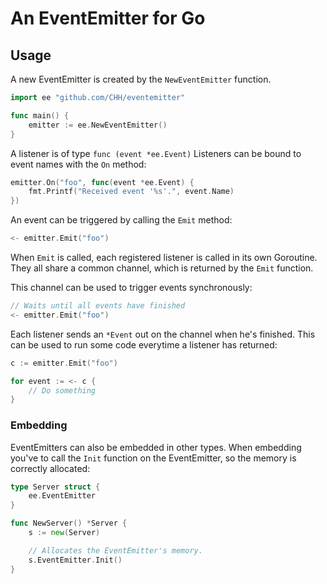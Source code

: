 # An EventEmitter for Go

## Usage

A new EventEmitter is created by the `NewEventEmitter` function.

```go
import ee "github.com/CHH/eventemitter"

func main() {
    emitter := ee.NewEventEmitter()
}
```

A listener is of type `func (event *ee.Event)`
Listeners can be bound to event names with the `On` method:

```go
emitter.On("foo", func(event *ee.Event) {
    fmt.Printf("Received event '%s'.", event.Name)
})
```

An event can be triggered by calling the `Emit` method:

```go
<- emitter.Emit("foo")
```

When `Emit` is called, each registered listener is called in
its own Goroutine. They all share a common channel, which is
returned by the `Emit` function.

This channel can be used to trigger events synchronously:

```go
// Waits until all events have finished
<- emitter.Emit("foo")
```

Each listener sends an `*Event` out on the channel when he's finished.
This can be used to run some code everytime a listener has returned:

```go
c := emitter.Emit("foo")

for event := <- c {
    // Do something
}
```

### Embedding

EventEmitters can also be embedded in other types. When embedding you've
to call the `Init` function on the EventEmitter, so the memory is
correctly allocated:

```go
type Server struct {
    ee.EventEmitter
}

func NewServer() *Server {
    s := new(Server)

    // Allocates the EventEmitter's memory.
    s.EventEmitter.Init()
}
```

